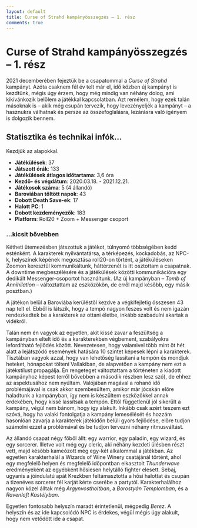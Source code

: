 ```yaml
---
layout: default
title: Curse of Strahd kampányösszegzés – 1. rész 
comments: true
---
```


# Curse of Strahd kampányösszegzés – 1. rész

2021 decemberében fejeztük be a csapatommal a _Curse of Strahd_ kampányt. Azóta 
csaknem fél év telt már el, idő közben új kampányt is kezdtünk, mégis úgy érzem, 
hogy még mindig van néhány dolog, ami kikívánkozik belőlem a játékkal 
kapcsolatban. Azt remélem, hogy ezek talán másoknak is – akik még csupán 
tervezik, hogy levezényeljék a kampányt – a hasznukra válhatnak és persze 
az összefoglalásra, lezárásra való igényem is dolgozik bennem.

## Statisztika és technikai infók...

Kezdjük az alapokkal.

* **Játékülések**: 37
* **Játszott órák**: 133
* **Játékülések átlagos időtartama**: 3,6 óra
* **Kezdő- és végdátum**: 2020.03.18. - 2021.12.21.
* **Játékosok száma**: 5 (4 állandó)
* **Baroviában töltött napok**: 43
* **Dobott Death Save-ek**: 17
* **Halott PC**: 1
* **Dobott kezdeményezők**: 183
* **Platform**: Roll20 + Zoom + Messenger csoport

### ...kicsit bővebben

Kétheti ütemezésben játszottuk a játékot, túlnyomó többségében kedd esténként. 
A karakterek nyilvántatársa, a térképezés, kockadobás, az NPC-k, helyszínek 
képének megosztása roll20-on történt, a játéküléseken Zoomon keresztül 
kommunikáltunk, háttérzenét is itt osztottam a csapatnak. A downtime 
megbeszélésére és a játékülések közötti kommunikációra egy dedikált 
Messenger-csoportot használtunk. (Az új kampányban – _Tomb of Annihilation_ – 
változtattam az eszközökön, de erről majd később, egy másik posztban.)

A játékon belül a Baroviába kerüléstől kezdve a végkifejletig összesen 43 nap 
telt el. Ebből is látszik, hogy a tempó nagyon feszes volt és nem igazán 
rendezkedtek be a karakterek az ottani életbe, inkább szabadulni akartak a 
vidékről. 

Talán nem én vagyok az egyetlen, akit kissé zavar a feszültség a kampányban 
eltelt idő és a karakterekben végbement, szabályokra lefordítható fejlődés 
között. Nevezetesen, hogy valamivel több mint öt hét alatt a lejátszódó 
események hatására 10 szintet képesek lépni a karakterek. Tisztában vagyok 
azzal, hogy van lehetőség lassítani a tempón és mondjuk heteket, hónapokat 
tölteni Vallakiban, de alapvetően a kampány nem ezt a játékstílust propagálja. 
Én rengeteget változtattam a történeten a kiadott kampányhoz képest (erről 
bővebben a második részben lesz szó), de ehhez az aspektusához nem nyúltam. 
Valójában magával a rohanó idő problémájával is csak akkor szembesültem, amikor 
már jócskán előre haladtunk a kampányban, így nem is készültem eszközökkel annak 
érdekében, hogy kissé lassítsak a tempón. Ettől függetlenül jól sikerült a 
kampány, végül nem bánom, hogy így alakult. Inkább csak azért teszem ezt szóvá, 
hogy ha valaki fontolgatja a kampány lemesélését és hozzám hasonlóan zavarja a 
karakterek játékidőn belüli gyors fejlődése, előre tudjon számolni ezzel a 
problémával és be tudjon tervezni néhány ritmusváltást.

Az állandó csapat négy főből állt: egy warrior, egy paladin, egy wizard, és egy 
sorcerer. Illetve volt még egy cleric, aki néhány kezdeti ülésben részt vett, 
majd később kameózott még egy-két alkalommal a játékban. Az egyetlen 
karakterhalál a Wizards of Wine Winery csatájánál történt, ahol egy megfelelő 
helyen és megfelelő időpontban elkasztolt _Thunderwave_ eredményeként az 
egyébként hősiesen helytálló fighter elesett. Sebaj, ugyanis a jóindulatú apát 
Krezkben feltámasztotta a hősi halottat és csupán a tizenéves sorcerer fél 
karját kérte cserébe a partytól. Karakterhalálhoz nagyon közel álltak még 
_Argynvostholtban_, a _Borostyán Templomban_, és a _Ravenloft Kastélyban_.

Egyetlen fontosabb helyszín maradt érintetlenül, mégpedig _Berez_. A helyszín és 
az ide kapcsolódó NPC is érdekes, végül mégis úgy alakult, hogy nem vetődött ide 
a csapat.
